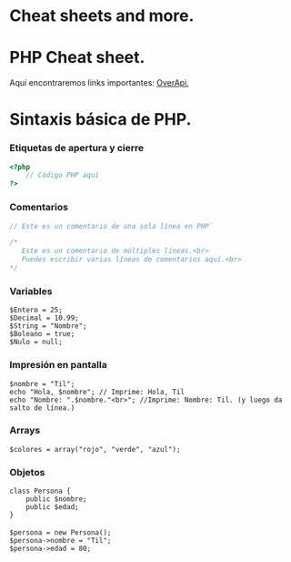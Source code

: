 # Cheat sheets and more. 

# PHP Cheat sheet.

Aquí encontraremos links importantes: [OverApi](https://overapi.com/php), <br>

# Sintaxis básica de PHP.

### Etiquetas de apertura y cierre
```php
<?php 
    // Código PHP aquí
?>
```
### Comentarios
```php
// Este es un comentario de una sola línea en PHP`

/*
   Este es un comentario de múltiples líneas.<br>
   Puedes escribir varias líneas de comentarios aquí.<br>
*/
```

### Variables

`$Entero = 25;`<br>
`$Decimal = 10.99;`<br>
`$String = "Nombre";`<br>
`$Boleano = true;`<br>
`$Nulo = null;`


### Impresión en pantalla 
`$nombre = "Til";`<br>
`echo "Hola, $nombre"; // Imprime: Hola, Til`<br>
`echo "Nombre: ".$nombre."<br>"; //Imprime: Nombre: Til. (y luego da salto de línea.)`<br>

### Arrays
`$colores = array("rojo", "verde", "azul");`

### Objetos
`class Persona {`<br>
`    public $nombre;`<br>
`    public $edad;`<br>
`}`<br>
<br>
`$persona = new Persona();`<br>
`$persona->nombre = "Til";`<br>
`$persona->edad = 80;`<br>






